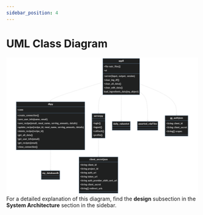 ```yaml
---
sidebar_position: 4
---
```


# UML Class Diagram
![UML Class Diagram](https://github.com/cis3296s23/MacroCalc704/blob/main/UML_Diagram.png 'UML Class Diagram')
For a detailed explanation of this diagram, find the **design** subsection in the **System Architecture** section in the sidebar.
